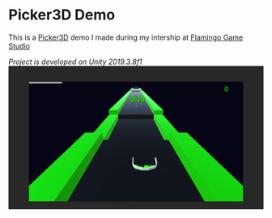 # Picker3D Demo 
This is a [Picker3D](https://play.google.com/store/apps/details?id=com.ponyom.collect&hl=en) demo I made during my intership at [Flamingo Game Studio](https://www.flamingo.gs/en/homepage/)

 *Project is developed on Unity 2019.3.8f1* 
![screenshot](https://github.com/Solideizer/Picker3D-Flamingo/blob/master/Recordings/Adsız.png)

